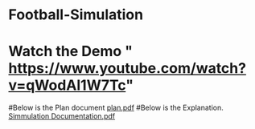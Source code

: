 # Football-Simulation
# Watch the Demo " https://www.youtube.com/watch?v=qWodAl1W7Tc"
#Below is the Plan document
[plan.pdf](https://github.com/user-attachments/files/19638176/plan.pdf)
#Below is the Explanation.
[Simmulation Documentation.pdf](https://github.com/user-attachments/files/19638181/Simmulation.Documentation.pdf)
